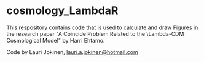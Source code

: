 # cosmology_LambdaR
This respository contains code that is used to calculate and draw Figures in the research paper "A Coincide Problem Related to the \Lambda-CDM Cosmological Model" by Harri Ehtamo.

Code by Lauri Jokinen, lauri.a.jokinen@hotmail.com
